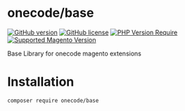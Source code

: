 # onecode/base 

[![GitHub version](https://badge.fury.io/gh/OnecodeGr%2Fbase.svg)](https://badge.fury.io/gh/OnecodeGr%2Fbase)
[![GitHub license](https://img.shields.io/badge/license-MIT-blue.svg)](./LICENSE.md)
[![PHP Version Require](http://poser.pugx.org/onecode/base/require/php)](https://packagist.org/packages/onecode/base) 
[![Supported Magento Version](https://img.shields.io/badge/magento-2.3.x_2.4.x-brightgreen.svg?logo=magento&longCache=true)](https://packagist.org/packages/onecode/base)

Base Library for onecode magento extensions

# Installation

``
composer require onecode/base
``
